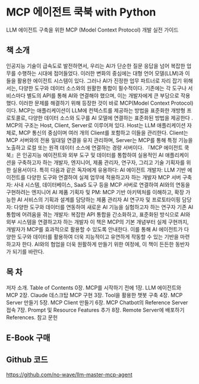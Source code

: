 # MCP 에이전트 쿡북 with Python
LLM 에이전트 구축을 위한 MCP (Model Context Protocol) 개발 실전 가이드

## 책 소개
인공지능 기술이 급속도로 발전하면서, 우리는 AI가 단순한 질문 응답을 넘어 복잡한 업무를 수행하는 시대에 접어들었다. 이러한 변화의 중심에는 대형 언어 모델(LLM)과 이들을 활용한 에이전트 시스템이 있다. 그러나 AI가 진정한 업무 파트너로 자리 잡기 위해서는, 다양한 도구와 데이터 소스와의 원활한 통합이 필수적이다.
기존에는 각 도구나 서비스마다 별도의 API를 통해 AI와 연결해야 했으며, 이는 개발자에게 큰 부담으로 작용했다. 이러한 문제를 해결하기 위해 등장한 것이 바로 MCP(Model Context Protocol)이다. MCP는 애플리케이션이 LLM에 컨텍스트를 제공하는 방법을 표준화한 개방형 프로토콜로, 다양한 데이터 소스와 도구를 AI 모델에 연결하는 표준화된 방법을 제공한다 .
MCP의 구조는 Host, Client, Server로 이루어져 있다. Host는 LLM 애플리케이션 자체로, MCP 통신의 중심이며 여러 개의 Client를 포함하고 이들을 관리한다. Client는 MCP 서버와의 전용 일대일 연결을 유지 관리하며, Server는 MCP를 통해 특정 기능을 노출하고 로컬 또는 원격 데이터 소스에 연결하는 경량 서버이다.
『MCP 에이전트 쿡북』은 인공지능 에이전트와 외부 도구 및 데이터를 통합하여 실용적인 AI 애플리케이션을 구축하고자 하는 개발자, 엔지니어, 제품 관리자, 연구자, 그리고 기술 기획자를 위한 실용서이다.
특히 다음과 같은 독자에게 유용하다:
AI 에이전트 개발자: LLM 기반 에이전트를 다양한 도구와 연결하여 실제 업무에 적용하고자 하는 개발자
MCP 서버 구축자: 사내 시스템, 데이터베이스, SaaS 도구 등을 MCP 서버로 연결하여 AI와의 연동을 구현하려는 엔지니어
AI 제품 기획자 및 PM: MCP 기반 아키텍처를 이해하고, 확장 가능한 AI 서비스의 기획과 설계를 담당하는 제품 관리자
AI 연구자 및 프로토타이핑 담당자: 다양한 도구와 데이터를 연동하여 새로운 AI 기능을 실험하고자 하는 연구자
기존 AI 통합에 어려움을 겪는 개발자: 복잡한 API 통합을 간소화하고, 표준화된 방식으로 AI와 외부 시스템을 연결하고자 하는 개발자
이 책은 MCP의 기본 개념부터 실제 구현까지, 개발자가 MCP를 효과적으로 활용할 수 있도록 안내한다. 이를 통해 AI 에이전트가 다양한 도구와 데이터를 활용하여 더욱 지능적이고 유연하게 작동할 수 있는 기반을 마련하고자 한다. AI와의 협업을 더욱 원활하게 만들기 위한 여정에, 이 책이 든든한 동반자가 되기를 바란다.

## 목 차
저자 소개.
Table of Contents
0장. MCP를 시작하기 전에
1장. LLM 에이전트와 MCP
2장. Claude 데스크탑 MCP 구현
3장. Tool을 활용한 챗봇 구축
4장. MCP Server 만들기
5장. MCP Client 만들기
6장. MCP Chatbot의 Reference Server 접속
7장. Prompt 및 Resource Features 추가
8장. Remote Server에 배포하기
References. 참고 문헌

## E-Book 구매


## Github 코드
https://github.com/no-wave/llm-master-mcp-agent
